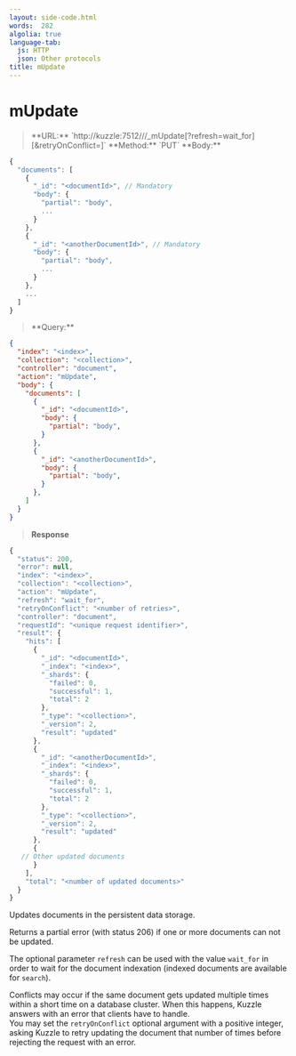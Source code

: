 ```yaml
---
layout: side-code.html
words:  282
algolia: true
language-tab:
  js: HTTP
  json: Other protocols
title: mUpdate
---
```


# mUpdate


<blockquote class="js">
<p>
**URL:** `http://kuzzle:7512/<index>/<collection>/_mUpdate[?refresh=wait_for][&retryOnConflict=<retries>]`  
**Method:** `PUT`  
**Body:**  
</p>
</blockquote>


```js
{
  "documents": [
    {
      "_id": "<documentId>", // Mandatory
      "body": {
        "partial": "body",
        ...
      }
    },
    {
      "_id": "<anotherDocumentId>", // Mandatory
      "body": {
        "partial": "body",
        ...
      }
    },
    ...
  ]
}
```


<blockquote class="json">
<p>
**Query:**
</p>
</blockquote>


```json
{
  "index": "<index>",
  "collection": "<collection>",
  "controller": "document",
  "action": "mUpdate",
  "body": {
    "documents": [
      {
        "_id": "<documentId>",
        "body": {
          "partial": "body",
        }
      },
      {
        "_id": "<anotherDocumentId>",
        "body": {
          "partial": "body",
        }
      },
    ]
  }
}
```

>**Response**

```javascript
{
  "status": 200,
  "error": null,
  "index": "<index>",
  "collection": "<collection>",
  "action": "mUpdate",
  "refresh": "wait_for",
  "retryOnConflict": "<number of retries>",
  "controller": "document",
  "requestId": "<unique request identifier>",
  "result": {
    "hits": [
      {
        "_id": "<documentId>",
        "_index": "<index>",
        "_shards": {
          "failed": 0,
          "successful": 1,
          "total": 2
        },
        "_type": "<collection>",
        "_version": 2,
        "result": "updated"
      },
      {
        "_id": "<anotherDocumentId>",
        "_index": "<index>",
        "_shards": {
          "failed": 0,
          "successful": 1,
          "total": 2
        },
        "_type": "<collection>",
        "_version": 2,
        "result": "updated"
      },
      {
   // Other updated documents
      }
    ],
    "total": "<number of updated documents>"
  }
}
```

Updates documents in the persistent data storage.

Returns a partial error (with status 206) if one or more documents can not be updated.

The optional parameter `refresh` can be used
with the value `wait_for` in order to wait for the document indexation (indexed documents are available for `search`).

Conflicts may occur if the same document gets updated multiple times within a short time on a database cluster. When this happens, Kuzzle answers with an error that clients have to handle.  
You may set the `retryOnConflict` optional argument with a positive integer, asking Kuzzle to retry updating the document that number of times before rejecting the request with an error.
